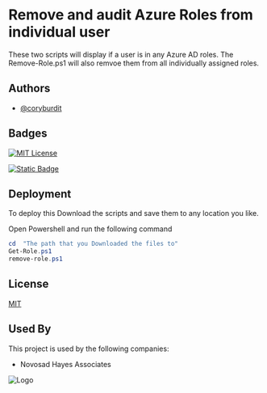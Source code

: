 
# Remove and audit Azure Roles from individual user

These two scripts will display if a user is in any Azure AD roles. The Remove-Role.ps1 will also remvoe them from all individually assigned roles. 

## Authors

- [@coryburdit](https://github.com/coryburdit)


## Badges

[![MIT License](https://img.shields.io/badge/License-MIT-green.svg)](https://choosealicense.com/licenses/mit/)

[![Static Badge](https://img.shields.io/badge/Language-Powershell-blue)]()


## Deployment

To deploy this 
Download the scripts and save them to any location you like.

Open Powershell and run the following command

```Powershell  
cd  "The path that you Downloaded the files to"
Get-Role.ps1
remove-role.ps1
```

## License

[MIT](https://choosealicense.com/licenses/mit/)


## Used By

This project is used by the following companies:

- Novosad Hayes Associates


![Logo](https://itmedia.azureedge.net/media/novosadhayes-000011.png)

